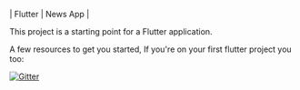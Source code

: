 | Flutter    |    News App   |


This project is a starting point for a Flutter application.

A few resources to get you started, If you're on your first flutter  project you too:

[![Gitter](https://badges.gitter.im/FlutterForBeginner/community.svg)](https://gitter.im/FlutterForBeginner/community?utm_source=badge&utm_medium=badge&utm_campaign=pr-badge)
